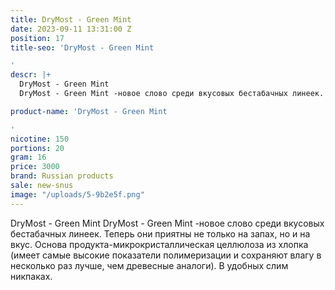 ```yaml
---
title: DryMost - Green Mint
date: 2023-09-11 13:31:00 Z
position: 17
title-seo: 'DryMost - Green Mint

'
descr: |+
  DryMost - Green Mint
  DryMost - Green Mint -новое слово среди вкусовых бестабачных линеек. Теперь они приятны не только на запах, но и на вкус. Основа продукта-микрокристаллическая целлюлоза из хлопка (имеет самые высокие показатели полимеризации и сохраняют влагу в несколько раз лучше, чем древесные аналоги). В удобных слим никпаках.

product-name: 'DryMost - Green Mint

'
nicotine: 150
portions: 20
gram: 16
price: 3000
brand: Russian products
sale: new-snus
image: "/uploads/5-9b2e5f.png"
---
```


DryMost - Green Mint
DryMost - Green Mint -новое слово среди вкусовых бестабачных линеек. Теперь они приятны не только на запах, но и на вкус. Основа продукта-микрокристаллическая целлюлоза из хлопка (имеет самые высокие показатели полимеризации и сохраняют влагу в несколько раз лучше, чем древесные аналоги). В удобных слим никпаках.

